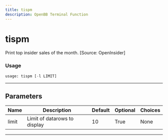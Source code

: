 ```yaml
---
title: tispm
description: OpenBB Terminal Function
---
```


# tispm

Print top insider sales of the month. [Source: OpenInsider]

### Usage

```python
usage: tispm [-l LIMIT]
```

---

## Parameters

| Name | Description | Default | Optional | Choices |
| ---- | ----------- | ------- | -------- | ------- |
| limit | Limit of datarows to display | 10 | True | None |
---

